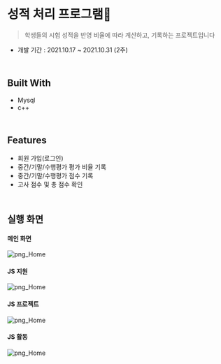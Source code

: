 # 성적 처리 프로그램💾
> 학생들의 시험 성적을 반영 비율에 따라 계산하고, 기록하는 프로젝트입니다

* 개발 기간 : 2021.10.17 ~ 2021.10.31 (2주)

<br>Built With
--------------------
<ul>
  <li>Mysql</li>
  <li>c++</li>
</ul>

<br>Features
--------------------
<ul>
  <li>회원 가입(로그인)</li>
  <li>중간/기말/수행평가 평가 비율 기록</li>
  <li>중간/기말/수행평가 점수 기록</li>
  <li>고사 점수 및 총 점수 확인</li>
</ul>

<br>실행 화면
--------------------
#### 메인 화면
![png_Home](./img/Home.png)

#### JS 지원
![png_Home](./img/Apply.png)

#### JS 프로젝트
![png_Home](./img/Project.png)

#### JS 활동
![png_Home](./img/Activity.png)
